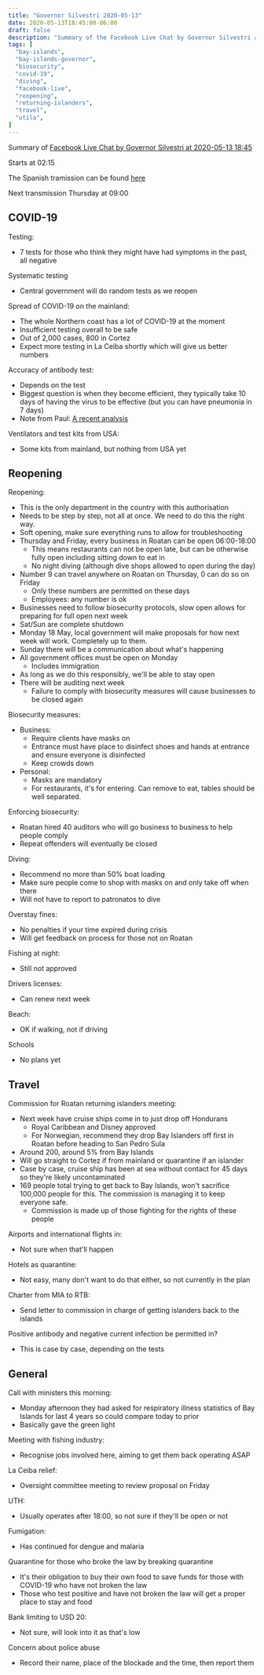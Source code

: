 ```yaml
---
title: "Governor Silvestri 2020-05-13"
date: 2020-05-13T18:45:00-06:00
draft: false
description: "Summary of the Facebook Live Chat by Governor Silvestri at 2020-05-13 18:45"
tags: [
  "bay-islands",
  "bay-islands-governor",
  "biosecurity",
  "covid-19",
  "diving",
  "facebook-live",
  "reopening",
  "returning-islanders",
  "travel",
  "utila",
]
---
```


Summary of [Facebook Live Chat by Governor Silvestri at 2020-05-13
18:45](https://www.facebook.com/gobernacionislas/videos/335953404046930)

Starts at 02:15

The Spanish tramission can be found [here](https://www.facebook.com/gobernacionislas/videos/1306019663121058/)

Next transmission Thursday at 09:00

COVID-19
--------

Testing:
* 7 tests for those who think they might have had symptoms in the past, all
  negative

Systematic testing
* Central government will do random tests as we reopen

Spread of COVID-19 on the mainland:
* The whole Northern coast has a lot of COVID-19 at the moment
* Insufficient testing overall to be safe
* Out of 2,000 cases, 800 in Cortez
* Expect more testing in La Ceiba shortly which will give us better numbers

Accuracy of antibody test:
* Depends on the test
* Biggest question is when they become efficient, they typically take 10 days
  of having the virus to be effective (but you can have pneumonia in 7 days)
* Note from Paul: [A recent analysis](https://www.fda.gov/medical-devices/emergency-situations-medical-devices/eua-authorized-serology-test-performance)

Ventilators and test kits from USA:
* Some kits from mainland, but nothing from USA yet

Reopening
---------

Reopening:
* This is the only department in the country with this authorisation
* Needs to be step by step, not all at once. We need to do this the right way.
* Soft opening, make sure everything runs to allow for troubleshooting
* Thursday and Friday, every business in Roatan can be open 06:00-18:00
  * This means restaurants can not be open late, but can be otherwise fully
    open including sitting down to eat in
  * No night diving (although dive shops allowed to open during the day)
* Number 9 can travel anywhere on Roatan on Thursday, 0 can do so on Friday
  * Only these numbers are permitted on these days
  * Employees: any number is ok
* Businesses need to follow biosecurity protocols, slow open allows for
  preparing for full open next week
* Sat/Sun are complete shutdown
* Monday 18 May, local government will make proposals for how next week will
  work. Completely up to them.
* Sunday there will be a communication about what's happening
* All government offices must be open on Monday
  * Includes immigration
* As long as we do this responsibly, we'll be able to stay open
* There will be auditing next week
  * Failure to comply with biosecurity measures will cause businesses to be
    closed again

Biosecurity measures:
* Business:
  * Require clients have masks on
  * Entrance must have place to disinfect shoes and hands at entrance and ensure
    everyone is disinfected
  * Keep crowds down
* Personal:
  * Masks are mandatory
  * For restaurants, it's for entering. Can remove to eat, tables should be
    well separated.

Enforcing biosecurity:
* Roatan hired 40 auditors who will go business to business to help people
  comply
* Repeat offenders will eventually be closed

Diving:
* Recommend no more than 50% boat loading
* Make sure people come to shop with masks on and only take off when there
* Will not have to report to patronatos to dive

Overstay fines:
* No penalties if your time expired during crisis
* Will get feedback on process for those not on Roatan

Fishing at night:
* Still not approved

Drivers licenses:
* Can renew next week

Beach:
* OK if walking, not if driving

Schools
* No plans yet

Travel
------

Commission for Roatan returning islanders meeting:
* Next week have cruise ships come in to just drop off Hondurans
  * Royal Caribbean and Disney approved
  * For Norwegian, recommend they drop Bay Islanders off first in Roatan before
    heading to San Pedro Sula
* Around 200, around 5% from Bay Islands
* Will go straight to Cortez if from mainland or quarantine if an islander
* Case by case, cruise ship has been at sea without contact for 45 days so
  they're likely uncontaminated
* 169 people total trying to get back to Bay Islands, won't sacrifice 100,000
  people for this. The commission is managing it to keep everyone safe.
  * Commission is made up of those fighting for the rights of these people

Airports and international flights in:
* Not sure when that'll happen

Hotels as quarantine:
* Not easy, many don't want to do that either, so not currently in the plan

Charter from MIA to RTB:
* Send letter to commission in charge of getting islanders back to the islands

Positive antibody and negative current infection be permitted in?
* This is case by case, depending on the tests

General
-------

Call with ministers this morning:
* Monday afternoon they had asked for respiratory illness statistics of Bay
  Islands for last 4 years so could compare today to prior
* Basically gave the green light

Meeting with fishing industry:
* Recognise jobs involved here, aiming to get them back operating ASAP

La Ceiba relief:
* Oversight committee meeting to review proposal on Friday

UTH:
* Usually operates after 18:00, so not sure if they'll be open or not

Fumigation:
* Has continued for dengue and malaria

Quarantine for those who broke the law by breaking quarantine
* It's their obligation to buy their own food to save funds for those with
  COVID-19 who have not broken the law
* Those who test positive and have not broken the law will get a proper place
  to stay and food

Bank limiting to USD 20:
* Not sure, will look into it as that's low

Concern about police abuse
* Record their name, place of the blockade and the time, then report them
